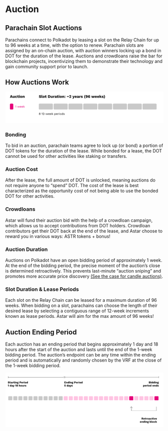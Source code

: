 # Auction

## Parachain Slot Auctions

Parachains connect to Polkadot by leasing a slot on the Relay Chain for up to 96 weeks at a time, with the option to renew. Parachain slots are assigned by an on-chain auction, with auction winners locking up a bond in DOT for the duration of the lease. Auctions and crowdloans raise the bar for blockchain projects, incentivizing them to demonstrate their technology and gain community support prior to launch.

## How Auctions Work

![](<../../.gitbook/assets/image (111) (1) (1) (1) (1) (1).png>)

### Bonding

To bid in an auction, parachain teams agree to lock up (or bond) a portion of DOT tokens for the duration of the lease. While bonded for a lease, the DOT cannot be used for other activities like staking or transfers.

### Auction Cost

After the lease, the full amount of DOT is unlocked, meaning auctions do not require anyone to “spend” DOT. The cost of the lease is best characterized as the opportunity cost of not being able to use the bonded DOT for other activities.

### Crowdloans

Astar will fund their auction bid with the help of a crowdloan campaign, which allows us to accept contributions from DOT holders. Crowdloan contributors get their DOT back at the end of the lease, and Astar choose to reward you in various ways: ASTR tokens + bonus!

### Auction Duration

Auctions on Polkadot have an open bidding period of approximately 1 week. At the end of the bidding period, the precise moment of the auction’s close is determined retroactively. This prevents last-minute “auction sniping” and promotes more accurate price discovery [(See the case for candle auctions)](https://polkadot.network/blog/research-update-the-case-for-candle-auctions/).

### Slot Duration & Lease Periods

Each slot on the Relay Chain can be leased for a maximum duration of 96 weeks. When bidding on a slot, parachains can choose the length of their desired lease by selecting a contiguous range of 12-week increments known as lease periods. Astar will aim for the max amount of 96 weeks!

## Auction Ending Period

Each auction has an ending period that begins approximately 1 day and 18 hours after the start of the auction and lasts until the end of the 1-week bidding period. The auction’s endpoint can be any time within the ending period and is automatically and randomly chosen by the VRF at the close of the 1-week bidding period.

![](<../../.gitbook/assets/image (112) (1) (1) (1).png>)
